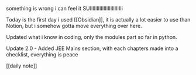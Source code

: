 something is wrong i can feel it SUIIIIIIIIIIIIIIIIIIIIIIIi

Today is the first day i used [[Obsidian]], it is actually a lot easier to use than Notion, but i somehow gotta move everything over here. 

Updated what i know in coding, only the modules part so far in python.

Update 2.0 - Added JEE Mains section, with each chapters made into a checklist, everything is peace

[[daily note]]


